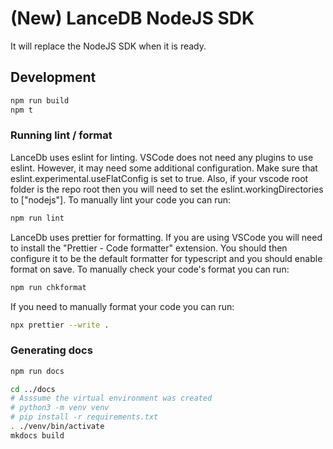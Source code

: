 # (New) LanceDB NodeJS SDK

It will replace the NodeJS SDK when it is ready.

## Development

```sh
npm run build
npm t
```

### Running lint / format

LanceDb uses eslint for linting. VSCode does not need any plugins to use eslint.  However, it
may need some additional configuration.  Make sure that eslint.experimental.useFlatConfig is
set to true.  Also, if your vscode root folder is the repo root then you will need to set
the eslint.workingDirectories to ["nodejs"].  To manually lint your code you can run:

```sh
npm run lint
```

LanceDb uses prettier for formatting. If you are using VSCode you will need to install the
"Prettier - Code formatter" extension. You should then configure it to be the default formatter
for typescript and you should enable format on save. To manually check your code's format you
can run:

```sh
npm run chkformat
```

If you need to manually format your code you can run:

```sh
npx prettier --write .
```

### Generating docs

```sh
npm run docs

cd ../docs
# Asssume the virtual environment was created
# python3 -m venv venv
# pip install -r requirements.txt
. ./venv/bin/activate
mkdocs build
```

